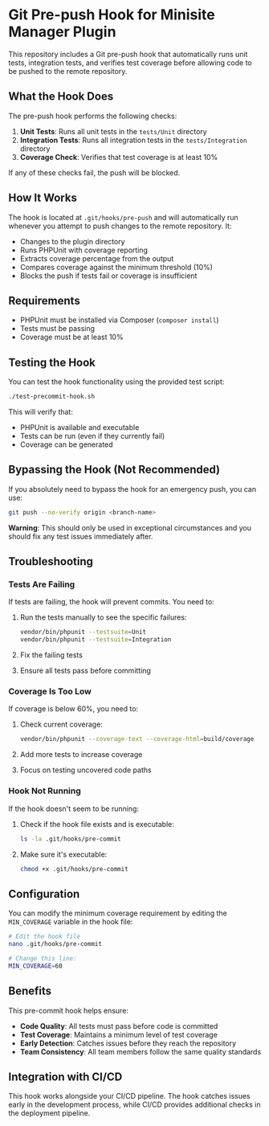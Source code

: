 # Git Pre-push Hook for Minisite Manager Plugin

This repository includes a Git pre-push hook that automatically runs unit tests, integration tests, and verifies test coverage before allowing code to be pushed to the remote repository.

## What the Hook Does

The pre-push hook performs the following checks:

1. **Unit Tests**: Runs all unit tests in the `tests/Unit` directory
2. **Integration Tests**: Runs all integration tests in the `tests/Integration` directory  
3. **Coverage Check**: Verifies that test coverage is at least 10%

If any of these checks fail, the push will be blocked.

## How It Works

The hook is located at `.git/hooks/pre-push` and will automatically run whenever you attempt to push changes to the remote repository. It:

- Changes to the plugin directory
- Runs PHPUnit with coverage reporting
- Extracts coverage percentage from the output
- Compares coverage against the minimum threshold (10%)
- Blocks the push if tests fail or coverage is insufficient

## Requirements

- PHPUnit must be installed via Composer (`composer install`)
- Tests must be passing
- Coverage must be at least 10%

## Testing the Hook

You can test the hook functionality using the provided test script:

```bash
./test-precommit-hook.sh
```

This will verify that:
- PHPUnit is available and executable
- Tests can be run (even if they currently fail)
- Coverage can be generated

## Bypassing the Hook (Not Recommended)

If you absolutely need to bypass the hook for an emergency push, you can use:

```bash
git push --no-verify origin <branch-name>
```

**Warning**: This should only be used in exceptional circumstances and you should fix any test issues immediately after.

## Troubleshooting

### Tests Are Failing

If tests are failing, the hook will prevent commits. You need to:

1. Run the tests manually to see the specific failures:
   ```bash
   vendor/bin/phpunit --testsuite=Unit
   vendor/bin/phpunit --testsuite=Integration
   ```

2. Fix the failing tests
3. Ensure all tests pass before committing

### Coverage Is Too Low

If coverage is below 60%, you need to:

1. Check current coverage:
   ```bash
   vendor/bin/phpunit --coverage-text --coverage-html=build/coverage
   ```

2. Add more tests to increase coverage
3. Focus on testing uncovered code paths

### Hook Not Running

If the hook doesn't seem to be running:

1. Check if the hook file exists and is executable:
   ```bash
   ls -la .git/hooks/pre-commit
   ```

2. Make sure it's executable:
   ```bash
   chmod +x .git/hooks/pre-commit
   ```

## Configuration

You can modify the minimum coverage requirement by editing the `MIN_COVERAGE` variable in the hook file:

```bash
# Edit the hook file
nano .git/hooks/pre-commit

# Change this line:
MIN_COVERAGE=60
```

## Benefits

This pre-commit hook helps ensure:

- **Code Quality**: All tests must pass before code is committed
- **Test Coverage**: Maintains a minimum level of test coverage
- **Early Detection**: Catches issues before they reach the repository
- **Team Consistency**: All team members follow the same quality standards

## Integration with CI/CD

This hook works alongside your CI/CD pipeline. The hook catches issues early in the development process, while CI/CD provides additional checks in the deployment pipeline.
